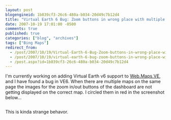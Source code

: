 ```yaml
---
layout: post
blogengineid: 1b839cf3-26c6-480a-b034-20d49c7b12d4
title: "Virtual Earth 6 Bug: Zoom buttons in wrong place with multiple maps on the same page"
date: 2007-10-19 17:01:00 -0500
comments: true
published: true
categories: ["blog", "archives"]
tags: ["Bing Maps"]
redirect_from: 
  - /post/2007/10/19/Virtual-Earth-6-Bug-Zoom-buttons-in-wrong-place-with-multiple-maps-on-the-same-page
  - /post/2007/10/19/virtual-earth-6-bug-zoom-buttons-in-wrong-place-with-multiple-maps-on-the-same-page
  - /post.aspx?id=1b839cf3-26c6-480a-b034-20d49c7b12d4
---
```

<!-- more -->


I&#39;m currently working on adding Virtual Earth v6 support to <a href="http://simplovation.com/Page/WebMapsVE.aspx">Web.Maps.VE</a>, and I have found a bug in VE6. When there are multiple maps on the same page the images for the zoom in/out buttons of the dashboard are not getting displayed on the correct map. I circled them in red in the screenshot below...



<img src="/images/postsVE6Bug_MultipleMapsOnPage.png" alt="" />



This is kinda strange behavor.

